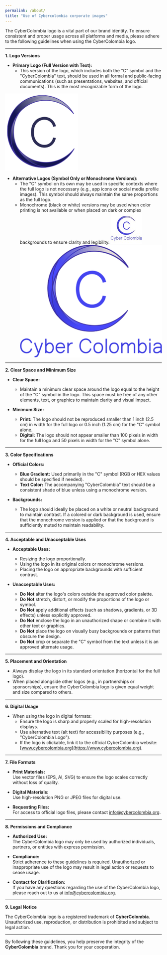 ```yaml
---
permalink: /about/
title: "Use of Cybercolombia corporate images"
---
```




<style>
  .page {
    width: calc(100% - 300px);
    padding-right: 0px;
  }
</style>


The CyberColombia logo is a vital part of our brand identity. To ensure consistent and proper usage across all platforms and media, please adhere to the following guidelines when using the CyberColombia logo.

---

**1. Logo Versions**

- **Primary Logo (Full Version with Text):**
  - This version of the logo, which includes both the "C" symbol and the "CyberColombia" text, should be used in all formal and public-facing communications (such as presentations, websites, and official documents). This is the most recognizable form of the logo.

![Primary Logo](/assets/images/logos/cybercolombia.png)

- **Alternative Logos (Symbol Only or Monochrome Versions):**
  - The "C" symbol on its own may be used in specific contexts where the full logo is not necessary (e.g., app icons or social media profile images). This symbol should always maintain the same proportions as the full logo.
  - Monochrome (black or white) versions may be used when color printing is not available or when placed on dark or complex backgrounds to ensure clarity and legibility.
![Alternatives Logo](/assets/images/logos/cybercolombia_logo.jpeg) 
![Alternatives Logo](/assets/images/logos/CyberColombia_Logo.png)
---

**2. Clear Space and Minimum Size**

- **Clear Space:**
  - Maintain a minimum clear space around the logo equal to the height of the "C" symbol in the logo. This space must be free of any other elements, text, or graphics to maintain clarity and visual impact.

- **Minimum Size:**
  - **Print:** The logo should not be reproduced smaller than 1 inch (2.5 cm) in width for the full logo or 0.5 inch (1.25 cm) for the "C" symbol alone.
  - **Digital:** The logo should not appear smaller than 100 pixels in width for the full logo and 50 pixels in width for the "C" symbol alone.

---

**3. Color Specifications**

- **Official Colors:**
  - **Blue Gradient:** Used primarily in the "C" symbol (RGB or HEX values should be specified if needed).
  - **Text Color:** The accompanying "CyberColombia" text should be a consistent shade of blue unless using a monochrome version.

- **Backgrounds:**
  - The logo should ideally be placed on a white or neutral background to maintain contrast. If a colored or dark background is used, ensure that the monochrome version is applied or that the background is sufficiently muted to maintain readability.

---

**4. Acceptable and Unacceptable Uses**

- **Acceptable Uses:**
  - Resizing the logo proportionally.
  - Using the logo in its original colors or monochrome versions.
  - Placing the logo on appropriate backgrounds with sufficient contrast.

- **Unacceptable Uses:**
  - **Do Not** alter the logo's colors outside the approved color palette.
  - **Do Not** stretch, distort, or modify the proportions of the logo or symbol.
  - **Do Not** apply additional effects (such as shadows, gradients, or 3D effects) unless explicitly approved.
  - **Do Not** enclose the logo in an unauthorized shape or combine it with other text or graphics.
  - **Do Not** place the logo on visually busy backgrounds or patterns that obscure the design.
  - **Do Not** crop or separate the "C" symbol from the text unless it is an approved alternate usage.

---

**5. Placement and Orientation**

- Always display the logo in its standard orientation (horizontal for the full logo).
- When placed alongside other logos (e.g., in partnerships or sponsorships), ensure the CyberColombia logo is given equal weight and size compared to others.

---

**6. Digital Usage**

- When using the logo in digital formats:
  - Ensure the logo is sharp and properly scaled for high-resolution displays.
  - Use alternative text (alt text) for accessibility purposes (e.g., "CyberColombia Logo").
  - If the logo is clickable, link it to the official CyberColombia website: [www.cybercolombia.org](https://www.cybercolombia.org).

---

**7. File Formats**

- **Print Materials:**  
  Use vector files (EPS, AI, SVG) to ensure the logo scales correctly without loss of quality.

- **Digital Materials:**  
  Use high-resolution PNG or JPEG files for digital use.

- **Requesting Files:**  
  For access to official logo files, please contact [info@cybercolombia.org](mailto:info@cybercolombia.org).

---

**8. Permissions and Compliance**

- **Authorized Use:**  
  The CyberColombia logo may only be used by authorized individuals, partners, or entities with express permission.

- **Compliance:**  
  Strict adherence to these guidelines is required. Unauthorized or inappropriate use of the logo may result in legal action or requests to cease usage.

- **Contact for Clarification:**  
  If you have any questions regarding the use of the CyberColombia logo, please reach out to us at [info@cybercolombia.org](mailto:info@cybercolombia.org).

---

**9. Legal Notice**

The CyberColombia logo is a registered trademark of **CyberColombia**. Unauthorized use, reproduction, or distribution is prohibited and subject to legal action.

---

By following these guidelines, you help preserve the integrity of the **CyberColombia** brand. Thank you for your cooperation.